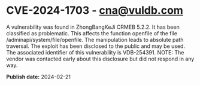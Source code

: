 # CVE-2024-1703 - cna@vuldb.com

A vulnerability was found in ZhongBangKeJi CRMEB 5.2.2. It has been classified as problematic. This affects the function openfile of the file /adminapi/system/file/openfile. The manipulation leads to absolute path traversal. The exploit has been disclosed to the public and may be used. The associated identifier of this vulnerability is VDB-254391. NOTE: The vendor was contacted early about this disclosure but did not respond in any way.

**Publish date:** 2024-02-21
